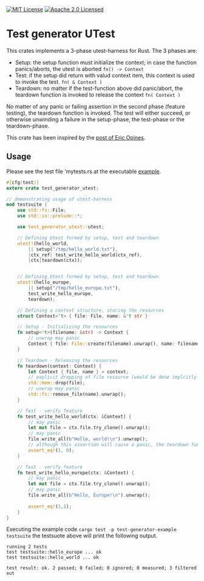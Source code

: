 [![MIT License](http://img.shields.io/badge/license-MIT-blue.svg)](https://github.com/frehberg/test-generator/blob/master/LICENSE-MIT)
[![Apache 2.0 Licensed](http://img.shields.io/badge/license-Apache-blue.svg)](https://github.com/frehberg/test-generator/blob/master/LICENSE-APACHE)
# Test generator UTest

This crates implements a 3-phase utest-harness for Rust. The 3 phases are:

* Setup: the setup function must initialize the context; in case the function panics/aborts, the utest is aborted
```fn() -> Context```
* Test: if the setup did return with valud context item, this context is used to invoke the test.
```fn( & Context )```
* Teardown: no matter if the test-function above did panic/abort, the teardown function is invoked to release the context
```fn( Context )```

No matter of any panic or failing assertion in the second phase (feature testing), the teardown function is invoked. The test will either succeed, or otherwise unwinding a failure in the setup-phase, the test-phase or the teardown-phase. 

This crate has been inspired by the [post of Eric Opines](https://medium.com/@ericdreichert/test-setup-and-teardown-in-rust-without-a-framework-ba32d97aa5ab).

## Usage

Please see the test file 'mytests.rs at the executable [example](https://github.com/frehberg/test-generator/tree/master/example).

```rust
#[cfg(test)]
extern crate test_generator_utest;

// demonstrating usage of utest-harness
mod testsuite {
    use std::fs::File;
    use std::io::prelude::*;

    use test_generator_utest::utest;

    // Defining Utest formed by setup, test and teardown
    utest!(hello_world,
        || setup("/tmp/hello_world.txt"),
        |ctx_ref| test_write_hello_world(ctx_ref),
        |ctx|teardown(ctx));


    // Defining Utest formed by setup, test and teardown
    utest!(hello_europe,
        || setup("/tmp/hello_europe.txt"),
        test_write_hello_europe,
        teardown);

    // Defining a context structure, storing the resources
    struct Context<'t> { file: File, name: &'t str }

    // Setup - Initializing the resources
    fn setup<'t>(filename: &str) -> Context {
        // unwrap may panic
        Context { file: File::create(filename).unwrap(), name: filename }
    }

    // Teardown - Releasing the resources
    fn teardown(context: Context) {
        let Context { file, name } = context;
        // explicit dropping of file resource (would be done implcitly otherwise)
        std::mem::drop(file);
        // unwrap may panic
        std::fs::remove_file(name).unwrap();
    }

    // Test - verify feature
    fn test_write_hello_world(ctx: &Context) {
        // may panic
        let mut file = ctx.file.try_clone().unwrap();
        // may panic
        file.write_all(b"Hello, world!\n").unwrap();
        // although this assertion will cause a panic, the teardown function will be invoked 
        assert_eq!(1, 0);
    }

    // Test - verify feature
    fn test_write_hello_europe(ctx: &Context) {
        // may panic
        let mut file = ctx.file.try_clone().unwrap();
        // may panic
        file.write_all(b"Hello, Europe!\n").unwrap();
       
        assert_eq!(1,1);
    }
}
```

Executing the example code ```cargo test -p test-generator-example testsuite```
the testsuote above will print the following output.
 
```
running 2 tests
test testsuite::hello_europe ... ok
test testsuite::hello_world ... ok

test result: ok. 2 passed; 0 failed; 0 ignored; 0 measured; 3 filtered out
```
